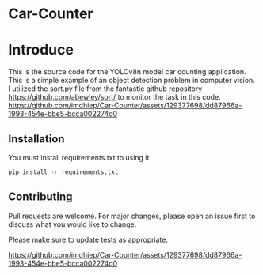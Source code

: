 # Car-Counter
# Introduce

This is the source code for the YOLOv8n model car counting application. This is a simple example of an object detection problem in computer vision. I utilized the sort.py file from the fantastic github repository https://github.com/abewley/sort/ to monitor the task in this code.
https://github.com/imdhiep/Car-Counter/assets/129377698/dd87966a-1993-454e-bbe5-bcca002274d0
## Installation

You must install requirements.txt to using it

```bash
pip install -r requirements.txt
```

## Contributing

Pull requests are welcome. For major changes, please open an issue first
to discuss what you would like to change.

Please make sure to update tests as appropriate.


https://github.com/imdhiep/Car-Counter/assets/129377698/dd87966a-1993-454e-bbe5-bcca002274d0

